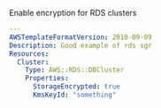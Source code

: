 
Enable encryption for RDS clusters

```yaml
---
AWSTemplateFormatVersion: 2010-09-09
Description: Good example of rds sgr
Resources:
  Cluster:
    Type: AWS::RDS::DBCluster
    Properties:
      StorageEncrypted: true
      KmsKeyId: "something"
```
